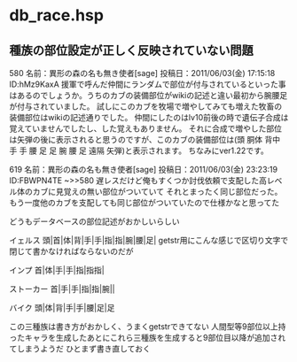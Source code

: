 # db_race.hsp


## 種族の部位設定が正しく反映されていない問題
580 名前：異形の森の名も無き使者[sage] 投稿日：2011/06/03(金) 17:15:18 ID:hMz9KaxA
援軍で呼んだ仲間にランダムで部位が付与されているといった事はあるのでしょうか。うちのカブの装備部位がwikiの記述と違い最初から腕腰足が付与されていました。
試しにこのカブを牧場で増やしてみても増えた牧畜の装備部位はwikiの記述通りでした。
仲間にしたのはlv10前後の時で遺伝子合成は覚えていませんでしたし、した覚えもありません。
それに合成で増やした部位は矢弾の後に表示されると思うのですが、このカブの装備部位は(頭 胴体 背中 手 手 腰 足 足 腕 腰 足 遠隔 矢弾)と表示されます。
ちなみにver1.22です。

619 名前：異形の森の名も無き使者[sage] 投稿日：2011/06/03(金) 23:23:19 ID:FBWPN4TE
~>>580
遅レスだけど俺もすくつか討伐依頼で支配した高レベル体のカブに見覚えの無い部位がついていて
それとまったく同じ部位だった。もう一度他のカブを支配しても同じ部位がついていたので仕様かなと思ってた


どうもデータベースの部位記述がおかしいらしい

イェルス
頭|首|体|背|手|手|指|指|腕|腰|足|
getstr用にこんな感じで区切り文字で閉じて書かなければならないのだが

インプ
首|体|手|手|指|指指|

ストーカー
首|手|手|指|指|腕||

バイク
頭|体|背|手|手|腰|足|足

この三種族は書き方がおかしく、うまくgetstrできてない
人間型等9部位以上持ったキャラを生成したあとにこれら三種族を生成すると9部位目以降が追加されてしまうようだ
ひとまず書き直しておく

